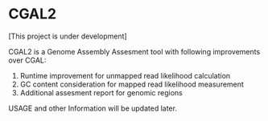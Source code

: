 # CGAL2

[This project is under development]

CGAL2 is a Genome Assembly Assesment tool with following improvements over CGAL:

1. Runtime improvement for unmapped read likelihood calculation
2. GC content consideration for mapped read likelihood measurement
3. Additional assesment report for genomic regions

USAGE and other Information will be updated later.
